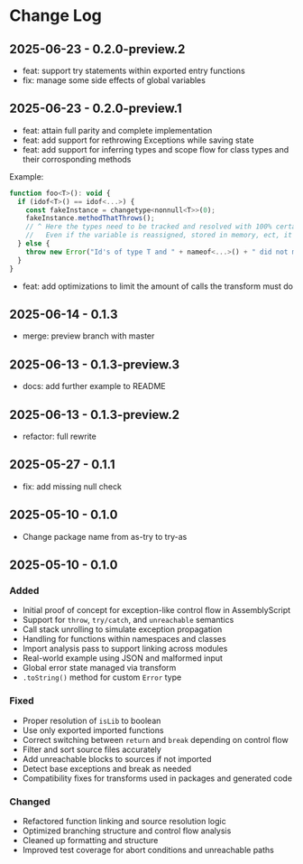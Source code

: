# Change Log

## 2025-06-23 - 0.2.0-preview.2

- feat: support try statements within exported entry functions
- fix: manage some side effects of global variables

## 2025-06-23 - 0.2.0-preview.1

- feat: attain full parity and complete implementation
- feat: add support for rethrowing Exceptions while saving state
- feat: add support for inferring types and scope flow for class types and their corrosponding methods

Example:
```js
function foo<T>(): void {
  if (idof<T>() == idof<...>) {
    const fakeInstance = changetype<nonnull<T>>(0);
    fakeInstance.methodThatThrows();
    // ^ Here the types need to be tracked and resolved with 100% certainty
    //   Even if the variable is reassigned, stored in memory, ect, it works in my testing
  } else {
    throw new Error("Id's of type T and " + nameof<...>() + " did not match!");
  }
}
```

- feat: add optimizations to limit the amount of calls the transform must do

## 2025-06-14 - 0.1.3

- merge: preview branch with master

## 2025-06-13 - 0.1.3-preview.3

- docs: add further example to README

## 2025-06-13 - 0.1.3-preview.2

- refactor: full rewrite

## 2025-05-27 - 0.1.1

- fix: add missing null check

## 2025-05-10 - 0.1.0

- Change package name from as-try to try-as

## 2025-05-10 - 0.1.0

### Added

- Initial proof of concept for exception-like control flow in AssemblyScript
- Support for `throw`, `try/catch`, and `unreachable` semantics
- Call stack unrolling to simulate exception propagation
- Handling for functions within namespaces and classes
- Import analysis pass to support linking across modules
- Real-world example using JSON and malformed input
- Global error state managed via transform
- `.toString()` method for custom `Error` type

### Fixed

- Proper resolution of `isLib` to boolean
- Use only exported imported functions
- Correct switching between `return` and `break` depending on control flow
- Filter and sort source files accurately
- Add unreachable blocks to sources if not imported
- Detect base exceptions and break as needed
- Compatibility fixes for transforms used in packages and generated code

### Changed

- Refactored function linking and source resolution logic
- Optimized branching structure and control flow analysis
- Cleaned up formatting and structure
- Improved test coverage for abort conditions and unreachable paths
